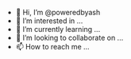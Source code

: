 - 👋 Hi, I’m @poweredbyash
- 👀 I’m interested in ...
- 🌱 I’m currently learning ...
- 💞️ I’m looking to collaborate on ...
- 📫 How to reach me ...

<!---
poweredbyash/poweredbyash is a ✨ special ✨ repository because its `README.md` (this file) appears on your GitHub profile.
You can click the Preview link to take a look at your changes.
--->
